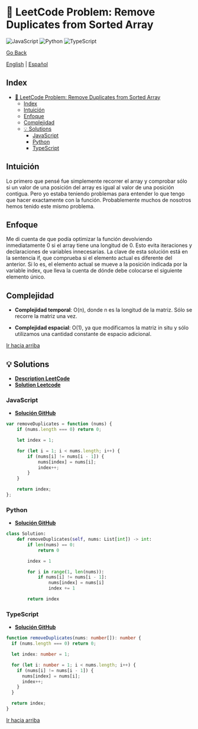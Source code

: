 # 🤔 LeetCode Problem: Remove Duplicates from Sorted Array

![JavaScript](https://img.shields.io/badge/JavaScript-F7DF1E?logo=javascript&logoColor=black)
![Python](https://img.shields.io/badge/Python-3776AB?logo=python&logoColor=white)
![TypeScript](https://img.shields.io/badge/TypeScript-3178C6?logo=typescript&logoColor=white)

[Go Back](../README-es.md)

[English](./26.RemoveDuplicatesFromSortedArray.md) | [Español](./26.RemoveDuplicatesFromSortedArray-es.md)

## Index

- [🤔 LeetCode Problem: Remove Duplicates from Sorted Array](#-leetcode-problem-remove-duplicates-from-sorted-array)
  - [Index](#index)
  - [Intuición](#intuición)
  - [Enfoque](#enfoque)
  - [Complejidad](#complejidad)
  - [💡 Solutions](#-solutions)
    - [JavaScript](#javascript)
    - [Python](#python)
    - [TypeScript](#typescript)

## Intuición

Lo primero que pensé fue simplemente recorrer el array y comprobar sólo si un valor de una posición del array es igual al valor de una posición contigua. Pero yo estaba teniendo problemas para entender lo que tengo que hacer exactamente con la función. Probablemente muchos de nosotros hemos tenido este mismo problema.

## Enfoque

Me di cuenta de que podía optimizar la función devolviendo inmediatamente 0 si el array tiene una longitud de 0. Esto evita iteraciones y declaraciones de variables innecesarias. La clave de esta solución está en la sentencia if, que comprueba si el elemento actual es diferente del anterior. Si lo es, el elemento actual se mueve a la posición indicada por la variable index, que lleva la cuenta de dónde debe colocarse el siguiente elemento único.

## Complejidad

- **Complejidad temporal**:
O(n), donde n es la longitud de la matriz. Sólo se recorre la matriz una vez.

- **Complejidad espacial**:
O(1), ya que modificamos la matriz in situ y sólo utilizamos una cantidad constante de espacio adicional.

[Ir hacia arriba](#index)

## 💡 Solutions

- **[Description LeetCode](https://leetcode.com/problems/remove-duplicates-from-sorted-array/description/)**
- **[Solution Leetcode](https://leetcode.com/problems/remove-duplicates-from-sorted-array/solutions/6532218/two-pointers-solution-by-danielpaez-dev-vweu/)**

### JavaScript

- **[Solución GitHub](../solutions/JavaScript/26.RemoveDuplicatesFromSortedArray.js)**

```javascript
var removeDuplicates = function (nums) {
    if (nums.length === 0) return 0;

    let index = 1;

    for (let i = 1; i < nums.length; i++) {
        if (nums[i] != nums[i - 1]) {
            nums[index] = nums[i];
            index++;
        }
    }

    return index;
};
```

### Python

- **[Solución GitHub](../solutions/Python/26.RemoveDuplicatesFromSortedArray.py)**

```python
class Solution:
    def removeDuplicates(self, nums: List[int]) -> int:
        if len(nums) == 0:
            return 0

        index = 1

        for i in range(1, len(nums)):
            if nums[i] != nums[i - 1]:
                nums[index] = nums[i]
                index += 1

        return index
```

### TypeScript

- **[Solución GitHub](../solutions/TypeScript/26.RemoveDuplicatesFromSortedArray.ts)**

```typescript
function removeDuplicates(nums: number[]): number {
  if (nums.length === 0) return 0;

  let index: number = 1;

  for (let i: number = 1; i < nums.length; i++) {
    if (nums[i] != nums[i - 1]) {
      nums[index] = nums[i];
      index++;
    }
  }

  return index;
}
```

[Ir hacia arriba](#index)
